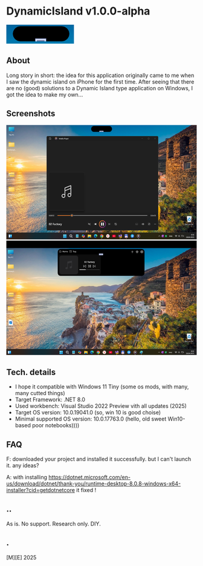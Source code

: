 # DynamicIsland v1.0.0-alpha
![Logo](Images/logo.png)

## About
Long story in short: the idea for this application originally came to me when I saw the dynamic island on iPhone for the first time. After seeing that there are no (good) solutions to a Dynamic Island type application on Windows, I got the idea to make my own...

## Screenshots
![W11Tiny](Images/screenshot01.png)
![W11Tiny](Images/screenshot02.png)

## Tech. details
- I hope it compatible with Windows 11 Tiny (some os mods, with many, many cutted things)
- Target Framework: .NET 8.0
- Used workbench: Visual Studio 2022 Preview vith all updates (2025)
- Target OS version: 10.0.19041.0 (so, win 10 is good choise)
- Minimal supported OS version: 10.0.17763.0 (hello, old sweet Win10-based poor notebooks))))

## FAQ
F: downloaded your project and installed it successfully. but I can't launch it. any ideas?

A: with installing https://dotnet.microsoft.com/en-us/download/dotnet/thank-you/runtime-desktop-8.0.8-windows-x64-installer?cid=getdotnetcore it fixed !

## ..
As is. No support. Research only. DIY.

## .
[M][E] 2025